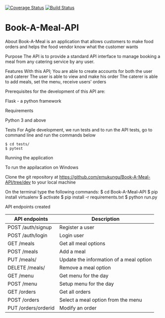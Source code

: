 [![Coverage Status](https://coveralls.io/repos/github/emukungu/Book-A-Meal-API/badge.svg?branch=dev)](https://coveralls.io/github/emukungu/Book-A-Meal-API?branch=dev) [![Build Status](https://travis-ci.org/emukungu/Book-A-Meal-API.svg?branch=dev)](https://travis-ci.org/emukungu/Book-A-Meal-API)


# Book-A-Meal-API
About
Book-A-Meal is an application that allows customers to make food orders and helps the food vendor know what the customer wants

Purpose
The API is to provide a standard API interface to manage booking a meal from any catering service by any user.

Features
With this API;
You are able to create accounts for both the user and caterer
The user is able to view and make his order
The caterer is able to add meals, set the menu, receive users' orders 
 
Prerequisites for the development of this API are:

Flask - a python framework

Requirements

Python 3 and above

Tests
For Agile development, we run tests and to run the API tests, go to command line and run the commands below

    $ cd tests/
    $ pytest

Running the application

To run the appilacation on Windows

Clone the git repository at https://github.com/emukungu/Book-A-Meal-API/tree/dev to your local machine

On the terminal type the following commands:
$ cd Book-A-Meal-API
$ pip install virtualenv
$ activate
$ pip install -r requirements.txt
$ python run.py


API endpoints created

| API endpoints | Description|
|------|--------|
|POST /auth/signup| Register a user|
|POST /auth/login| Login user|
|GET /meals| Get all meal options|
|POST /meals| Add a meal|
|PUT /meals/<mealid>| Update the information of a meal option|
|DELETE /meals/<mealid>| Remove a meal option|
|GET /menu| Get menu for the day|
|POST /menu| Setup menu for the day|
|GET /orders| Get all orders|
|POST /orders| Select a meal option from the menu|
|PUT /orders/orderid| Modify an order|





